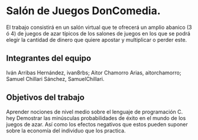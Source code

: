 # Salón de Juegos DonComedia.

El trabajo consistirá en un salón virtual que te ofrecerá un amplio abanico (3 ó 4) de juegos de azar
típicos de los salones de juegos en los que se podrá elegir la cantidad de dinero que quiere apostar y multiplicar o perder este.

## Integrantes del equipo

Iván Arribas Hernández, ivan8rbs; Aitor Chamorro Arias, aitorchamorro; Samuel Chillari Sánchez, SamuelChillari.

## Objetivos del trabajo

Aprender nociones de nivel medio sobre el lenguaje de programación C. hey
Demostrar las minúsculas probabilidades de éxito en el mundo de los juegos de azar.
Así como los efectos negativos que estos pueden suponer sobre la economía del individuo que los practica.
